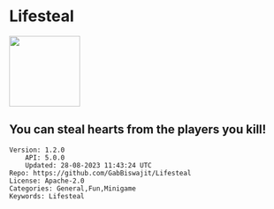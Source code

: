 # Lifesteal
<img src="https://raw.githubusercontent.com/GabBiswajit/Lifesteal/6afd490607f7e33e8aafc6c6afb9acba13dafec2/icon.png" width="128" height="128" />

## You can steal hearts from the players you kill!
```properties
Version: 1.2.0
    API: 5.0.0
    Updated: 28-08-2023 11:43:24 UTC
Repo: https://github.com/GabBiswajit/Lifesteal
License: Apache-2.0
Categories: General,Fun,Minigame
Keywords: Lifesteal
```
